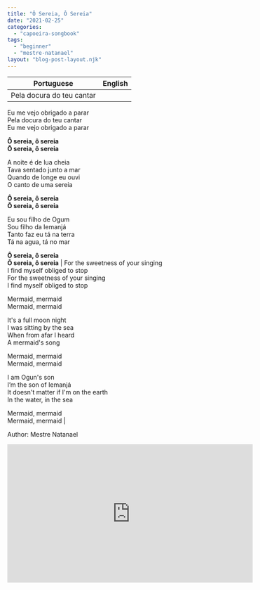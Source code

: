 ```yaml
---
title: "Ô Sereia, Ô Sereia"
date: "2021-02-25"
categories: 
  - "capoeira-songbook"
tags: 
  - "beginner"
  - "mestre-natanael"
layout: "blog-post-layout.njk"
---
```


| Portuguese | English |
| --- | --- |
| Pela docura do teu cantar  
Eu me vejo obrigado a parar  
Pela docura do teu cantar  
Eu me vejo obrigado a parar  
  
**Ô sereia, ô sereia  
Ô sereia, ô sereia**  
  
A noite é de lua cheia  
Tava sentado junto a mar  
Quando de longe eu ouvi  
O canto de uma sereia  
  
**Ô sereia, ô sereia  
Ô sereia, ô sereia**  
  
Eu sou filho de Ogum  
Sou filho da Iemanjá  
Tanto faz eu tá na terra  
Tá na agua, tá no mar  
  
**Ô sereia, ô sereia  
Ô sereia, ô sereia** | For the sweetness of your singing  
I find myself obliged to stop  
For the sweetness of your singing  
I find myself obliged to stop  
  
Mermaid, mermaid  
Mermaid, mermaid  
  
It's a full moon night  
I was sitting by the sea  
When from afar I heard  
A mermaid's song  
  
Mermaid, mermaid  
Mermaid, mermaid  
  
I am Ogun's son  
I’m the son of Iemanjá  
It doesn't matter if I'm on the earth  
In the water, in the sea  
  
Mermaid, mermaid  
Mermaid, mermaid |

<figcaption>

Author: Mestre Natanael

</figcaption>

<iframe width="560" height="315" src="https://www.youtube.com/embed/uxCn8u6J5zI" title="YouTube video player" frameborder="0" allow="accelerometer; autoplay; clipboard-write; encrypted-media; gyroscope; picture-in-picture" allowfullscreen></iframe>

